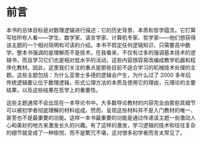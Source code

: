 # 前言

本书的总体目标是对数理逻辑进行描述：它的历史背景、本质和哲学蕴含。它打算写给所有人看——学生、数学家、语言学家、计算机专家、哲学家——他们想获得该主题的一个相对简明和可读的介绍。本书不假定任何逻辑知识，只需要高中数学。整本书强调的是理解而不是技术。在我看来，不仅有过多的强调基本技术的逻辑书，而且学习它们也是相对低水平的活动，这些内容很容易改编成教学机器和程序化教材。因此，这里我们关注的重点是那些目前不适合学习的机械技术处理的主题。这些主题包括：为什么亚里士多德的逻辑会产生，为什么过了 2000 多年后传统逻辑要让位于数理逻辑，形式公理方法的本质及使用它的理由，元理论的主要结果，以及这些结果在哲学上的重要性。

这些主题通常不会出现在一本导论书中。大多数导论教材的内容完全由那些其细节可以被初学者彻底理解的材料组成。然而，呈现这些材料并不是入门教材的唯一、甚至也不是最重要的功能。这样一本书最重要的功能是通过传递该主题一些激动人心和美妙的地方来激发长久的兴趣。有了这样的激发，学习逻辑的技术和往往复杂的细节就变成了一种愉悦，而不是繁冗不堪，这对很多初学者而言太常见了。